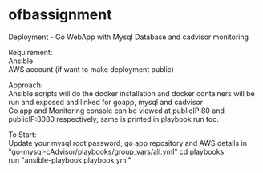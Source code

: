 # ofbassignment
Deployment - Go WebApp with Mysql Database and cadvisor monitoring    

Requirement:       
Ansible   
AWS account (if want to make deployment public)          

Approach:       
Ansible scripts will do the docker installation and docker containers will be run and exposed and linked for goapp, mysql and cadvisor    
Go app and Monitoring console can be viewed at publicIP:80 and publicIP:8080 respectively, same is printed in playbook run too.         



To Start:    
Update your mysql root password, go app repository and AWS details in "go-mysql-cAdvisor/playbooks/group_vars/all.yml"
cd playbooks           
run "ansible-playbook playbook.yml"     
